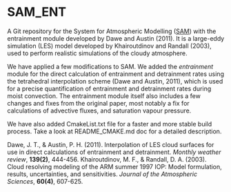# SAM_ENT

A Git repository for the System for Atmospheric Modelling ([SAM](http://rossby.msrc.sunysb.edu/~marat/SAM.html)) with the entrainment module developed by Dawe and Austin (2011). It is a large-eddy simulation (LES) model developed by Khairoutdinov and Randall (2003), used to perform realistic simulations of the cloudy atmosphere.

We have applied a few modifications to SAM. We added the *entrainment* module for the direct calculation of entrainment and detrainment rates using the tetrahedral interpolation scheme (Dawe and Austin, 2011), which is used for a precise quantification of entrainment and detrainment rates during moist convection. The entrainment module itself also includes a few changes and fixes from the original paper, most notably a fix for calculations of advective fluxes, and saturation vapour pressure.

We have also added CmakeList.txt file for a faster and more stable build process. Take a look at README_CMAKE.md doc for a detailed description.

Dawe, J. T., & Austin, P. H. (2011). Interpolation of LES cloud surfaces for use in direct calculations of entrainment and detrainment. *Monthly weather review*, **139(2)**, 444-456.
Khairoutdinov, M. F., & Randall, D. A. (2003). Cloud resolving modeling of the ARM summer 1997 IOP: Model formulation, results, uncertainties, and sensitivities. *Journal of the Atmospheric Sciences*, **60(4)**, 607-625.
